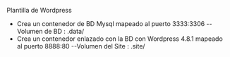 Plantilla de Wordpress
- Crea un contenedor de BD Mysql mapeado al puerto 3333:3306
--Volumen de BD : .data/
- Crea un contenedor enlazado con la BD con Wordpress 4.8.1 mapeado al puerto 8888:80
--Volumen del Site : .site/
